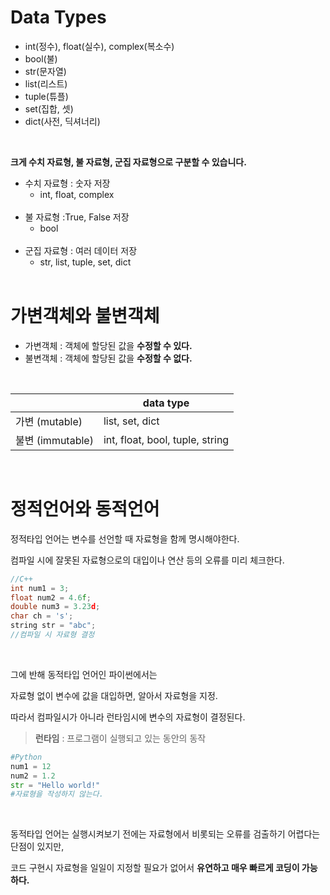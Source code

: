 # Data Types

- int(정수), float(실수), complex(복소수) 
- bool(불) 
- str(문자열) 
- list(리스트)
- tuple(튜플)
- set(집합, 셋)
- dict(사전, 딕셔너리)

<br>

**크게 수치 자료형, 불 자료형, 군집 자료형으로 구분할 수 있습니다.**

- 수치 자료형 : 숫자 저장
  - int, float, complex
  <br>
- 불 자료형 :True, False 저장
  - bool
  <br>
- 군집 자료형 : 여러 데이터 저장
  - str, list, tuple, set, dict
  <br>

# 가변객체와 불변객체
- 가변객체 : 객체에 할당된 값을 **수정할 수 있다.**
- 불변객체 : 객체에 할당된 값을 **수정할 수 없다.**
<br>

|                | data type                       |
|----------------|---------------------------------|
|가변 (mutable)   | list, set, dict                 |
|불변 (immutable) | int, float, bool, tuple, string |


<br>

# 정적언어와 동적언어
정적타입 언어는 변수를 선언할 때 자료형을 함께 명시해야한다.

컴파일 시에 잘못된 자료형으로의 대입이나 연산 등의 오류를 미리 체크한다.

```cpp
//C++
int num1 = 3;
float num2 = 4.6f;
double num3 = 3.23d;
char ch = 's';
string str = "abc";
//컴파일 시 자료형 결정
```

<br>

그에 반해 동적타입 언어인 파이썬에서는

자료형 없이 변수에 값을 대입하면, 알아서 자료형을 지정.

따라서 컴파일시가 아니라 런타임시에 변수의 자료형이 결정된다.

> **런타임** : 프로그램이 실행되고 있는 동안의 동작



```python
#Python
num1 = 12
num2 = 1.2
str = "Hello world!"
#자료형을 작성하지 않는다.
```

<br>

동적타입 언어는 실행시켜보기 전에는 자료형에서 비롯되는 오류를 검출하기 어렵다는 단점이 있지만,

코드 구현시 자료형을 일일이 지정할 필요가 없어서 **유연하고 매우 빠르게 코딩이 가능하다.**
